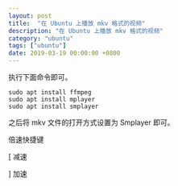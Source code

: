 ```yaml
---
layout: post
title:  "在 Ubuntu 上播放 mkv 格式的视频"
description: "在 Ubuntu 上播放 mkv 格式的视频"
category: "ubuntu"
tags: ["ubuntu"]
date: 2019-03-19 00:00:00 +0800
---
```


执行下面命令即可。

```
sudo apt install ffmpeg
sudo apt install mplayer
sudo apt install smplayer
```

之后将 mkv 文件的打开方式设置为 Smplayer 即可。

倍速快捷键 

[ 减速

] 加速